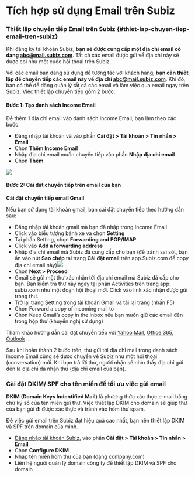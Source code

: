 # Tích hợp sử dụng Email trên Subiz

### Thiết lập chuyển tiếp Email trên Subiz {#thiet-lap-chuyen-tiep-email-tren-subiz}

Khi đăng ký tài khoản Subiz, **bạn sẽ được cung cấp một địa chỉ email có dạng abc@mail.subiz.com**. Tất cả các email được gửi về địa chỉ này sẽ được coi như một cuộc hội thoại trên Subiz.

Với các email bạn đang sử dụng để tương tác với khách hàng, **bạn cần thiết lập để chuyển tiếp các email này về địa chỉ abc@mail.subiz.com**. Khi đó, bạn có thể dễ dàng quản lý tất cả các email và làm việc qua email ngay trên Subiz. Việc thiết lập chuyển tiếp gồm 2 bước:

#### **Bước 1: Tạo danh sách Income Email**

Để thêm 1 địa chỉ email vào danh sách Income Email, bạn làm theo các bước:

* Đăng nhập tài khoản và vào phần **Cài đặt &gt; Tài khoản &gt; Tin nhắn &gt; Email**
* Chọn **Thêm Income Email**
* Nhập địa chỉ email muốn chuyển tiếp vào phần **Nhập địa chỉ email**
* Chọn **Thêm**

![](http://docv4.subiz.com/wp-content/uploads/2018/02/new-income-email.png)

#### **Bước 2: Cài đặt chuyển tiếp trên email của bạn**

**Cài đặt chuyển tiếp email Gmail**

Nếu bạn sử dụng tài khoản gmail, bạn cài đặt chuyển tiếp theo hướng dẫn sau:

* Đăng nhập tài khoản gmail mà bạn đã nhập trong Income Email
* Click vào biểu tượng bánh xe và chọn **Setting**
* Tại phần Setting, chọn **Forwarding and POP/IMAP**
* Click vào **Add a forwarding address**
* Nhập địa chỉ email mà Subiz đã cung cấp cho bạn \(để tránh sai sót, bạn ấn vào nút **Sao chép** tại trang **Cài đặt email** trên app.Subiz.com để copy địa chỉ email này\)![](http://docv4.subiz.com/wp-content/uploads/2018/02/button-copy.png)​
* Chọn **Next &gt; Proceed**
* Gmail sẽ gửi một thư xác nhận tới địa chỉ email mà Subiz đã cấp cho bạn. Bạn kiểm tra thư này ngay tại phần Activities trên trang app. subiz.com như một đoạn hội thoại mới. Click vào link xác nhận được gửi trong thư.
* Trở lại trang Setting trong tài khoản Gmail và tải lại trang \(nhấn F5\)
* Chọn Forward a copy of incoming mail to
* Chọn Keep Gmail’s copy in the Inbox nếu bạn muốn giữ các email đến trong hộp thư \(khuyến nghị sử dụng\)

Tham khảo hướng dẫn cài đặt chuyển tiếp với [Yahoo Mail](https://help.yahoo.com/kb/SLN22028.html), [Office 365](https://support.office.com/en-us/article/forward-email-from-office-365-to-another-email-account-1ed4ee1e-74f8-4f53-a174-86b748ff6a0e), [Outlook](https://support.office.com/en-us/article/turn-on-automatic-forwarding-in-outlook-on-the-web-7f2670a1-7fff-4475-8a3c-5822d63b0c8e) …

Sau khi hoàn thành 2 bước trên, thư gửi tới địa chỉ mail trong danh sách Income Email cũng sẽ được chuyển về Subiz như một hội thoại \(conversation\) mới. Khi bạn trả lời thư, người nhận sẽ nhìn thấy địa chỉ gửi đến là địa chỉ đã nhận thư \(địa chỉ email của bạn\).

### ​Cài đặt DKIM/ SPF cho tên miền để tối ưu việc gửi email

**DKIM \(Domain Keys Indentified Mail\)** là phương thức xác thực e-mail bằng chữ ký số của tên miền gửi thư. Việc thiết lập DKIM cho domain sẽ giúp thư của bạn gửi đi được xác thực và tránh vào hòm thư spam.

Để việc gửi email trên Subiz đạt hiệu quả cao nhất, bạn nên thiết lập DKIM và SPF trên domain của mình.

* ​[Đăng nhập tài khoản Subiz](http://app.subiz.com/), vào phần **Cài đặt &gt; Tài khoản &gt; Tin nhắn &gt; Email**
* Chọn **Configure DKIM**
* Nhập tên miền hòm thư của bạn \(dạng company.com\)
* Liên hệ người quản lý domain công ty để thiết lập DKIM và SPF cho domain



